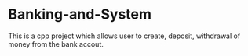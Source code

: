 # Banking-and-System
This is a cpp project which allows user to create, deposit, withdrawal of money from the bank accout. 
